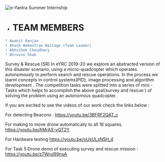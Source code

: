 ![e-Yantra Summer Internship](http://www.e-yantra.org/img/EyantraLogoLarge.png)


         
+ # TEAM MEMBERS 
```diff
! Awanit Ranjan
! Akash Hemantrao Waitage (Team Leader) 
! Abhsihek Choudhary 
! Dhruvin Shah 
```




Survey &amp; Rescue (SR) In eYRC 2019-20 we explore an abstracted version of this disaster scenario, using a micro-quadcopter which operates autonomously to perform search and rescue operations. In the process we learnt concepts in control systems(PID), image processing and algorithm development . The competition tasks were splitted into a series of mini - Tasks which helps to accomplish the above goal(survey and rescue ) of solving the problem using an autonomous quadcopter.



If you are excited to see the videos of our work check the links below : 

For detecting Beacons : https://youtu.be/3BFRF2QAT_c

For making to move drone automatically to all 16 squares.   https://youtu.be/AMrAX-vQT2Y

For Hardware testing   https://youtu.be/oUsULzN5H_4

For Task 5:Drone demo of executing survey and rescue mission :  https://youtu.be/z7WruI99nsA
